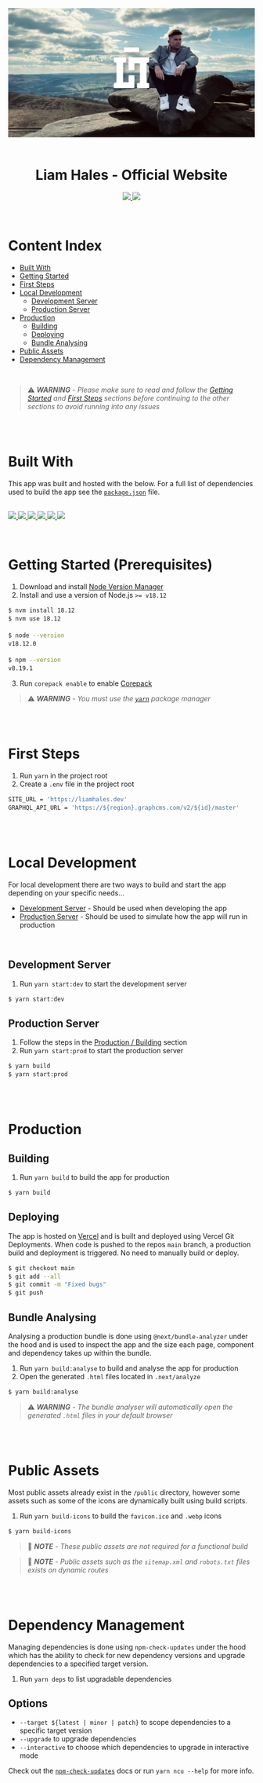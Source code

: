 <div align="center">
  <img src="public/cover.webp"/>
  <br/>
  <br/>
  <h1>
    Liam Hales - Official Website
  </h1>
  <a
    href="https://liamhales.notion.site/f57eb6bc10a0479995a5fef735a7f462?v=d20135f678b1417981a258147c7933d2"
    target="_blank"
  >
    <img src="https://img.shields.io/badge/Notion%20Board-181c24?style=for-the-badge&logo=notion&logoColor=66a2c6"/>
  </a>
  <a
    href="https://github.com/liam-hales/liam-hales-dot-dev/deployments?environment=Production"
    target="_blank"
  >
    <img src="https://img.shields.io/github/deployments/liam-hales/liam-hales-dot-dev/production?style=for-the-badge&label=Build&labelColor=181c24&logo=github&logoColor=66a2c6"/>
  </a>
</div>

<br/>
<br/>

# Content Index

- [Built With](#built-with)
- [Getting Started](#getting-started-prerequisites)
- [First Steps](#first-steps)
- [Local Development](#local-development)
  - [Development Server](#development-server)
  - [Production Server](#production-server)
- [Production](#production)
  - [Building](#building)
  - [Deploying](#deploying)
  - [Bundle Analysing](#bundle-analysing)
- [Public Assets](#public-assets)
- [Dependency Management](#dependency-management)

<br/>

> ⚠️ _**WARNING** - Please make sure to read and follow the [Getting Started](#getting-started-prerequisites) and [First Steps](#first-steps) sections before continuing to the other sections to avoid running into any issues_

<br/>
<br/>

# Built With

This app was built and hosted with the below. For a full list of dependencies used to build the app see the [`package.json`](/package.json) file.

<br/>

<div>
  <a
    href="https://typescriptlang.org"
    target="_blank"
  >
    <img src="https://img.shields.io/badge/TypeScript-181c24?style=for-the-badge&logo=typescript&logoColor=66a2c6"/>
  </a>
  <a
    href="https://reactjs.org"
    target="_blank"
  >
    <img src="https://img.shields.io/badge/React-181c24?style=for-the-badge&logo=react&logoColor=66a2c6"/>
  </a>
  <a
    href="https://nextjs.org"
    target="_blank"
  >
    <img src="https://img.shields.io/badge/Next.js-181c24?style=for-the-badge&logo=next.js&logoColor=66a2c6"/>
  </a>
  <a
    href="https://mui.com"
    target="_blank"
  >
    <img src="https://img.shields.io/badge/Material%20UI-181c24?style=for-the-badge&logo=mui&logoColor=66a2c6"/>
  </a>
  <a
    href="https://framer.com/motion/"
    target="_blank"
  >
    <img src="https://img.shields.io/badge/Framer%20Motion-181c24?style=for-the-badge&logo=framer&logoColor=66a2c6"/>
  </a>
  <a
    href="https://vercel.com"
    target="_blank"
  >
    <img src="https://img.shields.io/badge/Vercel-181c24?style=for-the-badge&logo=vercel&logoColor=66a2c6"/>
  </a>
<div>

<br/>
<br/>

# Getting Started (Prerequisites)

1. Download and install [Node Version Manager]
2. Install and use a version of Node.js `>= v18.12`

```sh
$ nvm install 18.12
$ nvm use 18.12

$ node --version
v18.12.0

$ npm --version
v8.19.1
```

3. Run `corepack enable` to enable [Corepack]

> ⚠️ _**WARNING** - You must use the [`yarn`] package manager_

<br/>
<br/>

# First Steps

1. Run `yarn` in the project root
2. Create a `.env` file in the project root

```sh
SITE_URL = 'https://liamhales.dev'
GRAPHQL_API_URL = 'https://${region}.graphcms.com/v2/${id}/master'
```

<br/>
<br/>

# Local Development

For local development there are two ways to build and start the app depending on your specific needs...

* [Development Server](#development-server) - Should be used when developing the app
* [Production Server](#production-server) - Should be used to simulate how the app will run in production

<br/>

## Development Server

1. Run `yarn start:dev` to start the development server

```sh
$ yarn start:dev
```

## Production Server

1. Follow the steps in the [Production / Building](#building) section
2. Run `yarn start:prod` to start the production server

```sh
$ yarn build
$ yarn start:prod
```

<br/>
<br/>

# Production

## Building

1. Run `yarn build` to build the app for production

```sh
$ yarn build
```

## Deploying

The app is hosted on [Vercel] and is built and deployed using Vercel Git Deployments. When code is pushed to the repos `main` branch, a production build and deployment is triggered. No need to manually build or deploy.

```sh
$ git checkout main
$ git add --all
$ git commit -m "Fixed bugs"
$ git push
```

## Bundle Analysing

Analysing a production bundle is done using `@next/bundle-analyzer` under the hood and is used to inspect the app and the size each page, component and dependency takes up within the bundle.

1. Run `yarn build:analyse` to build and analyse the app for production
2. Open the generated `.html` files located in `.next/analyze`

```sh
$ yarn build:analyse
```

> ⚠️ _**WARNING** - The bundle analyser will automatically open the generated `.html` files in your default browser_

<br/>
<br/>

# Public Assets

Most public assets already exist in the `/public` directory, however some assets such as some of the icons are dynamically built using build scripts.

1. Run `yarn build-icons` to build the `favicon.ico` and `.webp` icons

```sh
$ yarn build-icons
```

> 📝 _**NOTE** - These public assets are not required for a functional build_

> 📝 _**NOTE** - Public assets such as the `sitemap.xml` and `robots.txt` files exists on dynamic routes_

<br/>
<br/>

# Dependency Management

Managing dependencies is done using `npm-check-updates` under the hood which has the ability to check for new dependency versions and upgrade dependencies to a specified target version.

1. Run `yarn deps` to list upgradable dependencies

## Options

- `--target ${latest | minor | patch}` to scope dependencies to a specific target version
- `--upgrade` to upgrade dependencies
- `--interactive` to choose which dependencies to upgrade in interactive mode

Check out the [`npm-check-updates`] docs or run `yarn ncu --help` for more info.

[Node Version Manager]: https://github.com/nvm-sh/nvm
[`yarn`]: https://yarnpkg.com
[Corepack]: https://nodejs.org/api/corepack.html
[Vercel]: https://vercel.com
[Vercel CLI]: https://vercel.com/docs/cli
[`npm-check-updates`]: https://npmjs.com/package/npm-check-updates
